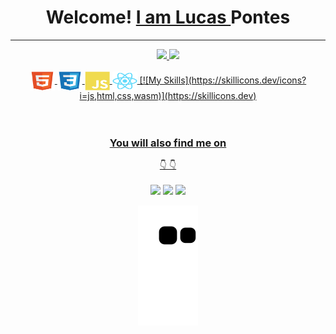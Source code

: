 <h1 align="center">Welcome! <a href="https://www.linkedin.com/in/lucaspontesfx" target="_blank">I am Lucas </a>Pontes</h1>
<p> </p>
<hr />
<div align="center">
  <a href="https://github.com/lucaspontesfx">
  <img height="150em" src="https://github-readme-stats.vercel.app/api?username=lucaspontesfx&show_icons=true&theme=tokyonight&include_all_commits=true&count_private=true"/>
  <img height="150em" src="https://github-readme-stats.vercel.app/api/top-langs/?username=lucaspontesfx&layout=compact&langs_count=7&theme=tokyonight"/>
</div>
  
<div align="center" style="display: inline_block"><br>
  <img align="center" alt="Lucas-HTML" height="30" width="40" src="https://raw.githubusercontent.com/devicons/devicon/master/icons/html5/html5-original.svg">
  <img align="center" alt="Lucas-CSS" height="30" width="40" src="https://raw.githubusercontent.com/devicons/devicon/master/icons/css3/css3-original.svg">
   <img align="center" alt="Lucas-Js" height="30" width="40" src="https://raw.githubusercontent.com/devicons/devicon/master/icons/javascript/javascript-plain.svg">
  <img align="center" alt="Rafa-React" height="30" width="40" src="https://raw.githubusercontent.com/devicons/devicon/master/icons/react/react-original.svg">
  [![My Skills](https://skillicons.dev/icons?i=js,html,css,wasm)](https://skillicons.dev)
 
 
  <div> 
    <br> <br>
    <h3>You will also find me on</h3> 👇 👇 
    <br> <br>
  <a href="https://www.instagram.com/lucaspontesfx/" target="_blank"><img src="https://img.shields.io/badge/-Instagram-%23E4405F?style=for-the-badge&logo=instagram&logoColor=white" target="_blank"></a> 
  <a href="https://www.linkedin.com/in/lucaspontesfx" target="_blank"><img src="https://img.shields.io/badge/-LinkedIn-%230077B5?style=for-the-badge&logo=linkedin&logoColor=white" target="_blank"></a> 
  <a href = "mailto:lpontes835@gmail.com"><img src="https://img.shields.io/badge/-Gmail-%23333?style=for-the-badge&logo=gmail&logoColor=white" target="_blank"></a>  
 
  ![Snake animation](https://github.com/lucaspontesfx/lucaspontesfx/blob/output/github-contribution-grid-snake.svg)
 
</div>
